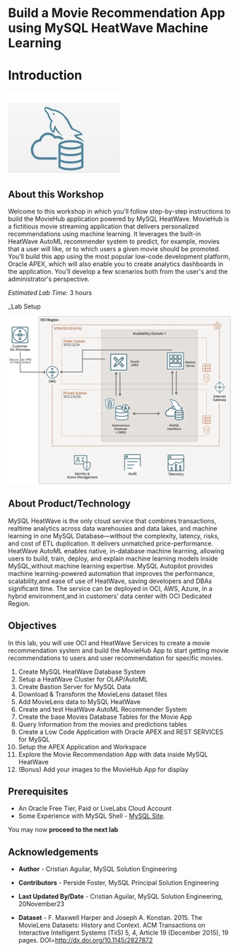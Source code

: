 # Build a Movie Recommendation App using MySQL HeatWave Machine Learning

# Introduction

![mysql heatwave](./images/mysql-heatwave-logo.jpg "mysql heatwave")

## About this Workshop

Welcome to this workshop in which you’ll follow step-by-step instructions to build the MovieHub application powered by MySQL HeatWave. MovieHub is a fictitious movie streaming application that delivers personalized recommendations using machine learning. It leverages the built-in HeatWave AutoML recommender system to predict, for example, movies that a user will like, or to which users a given movie should be promoted. You’ll build this app using the most popular low-code development platform, Oracle APEX, which will also enable you to create analytics dashboards in the application. You’ll develop a few scenarios both from the user's and the administrator's perspective.

_Estimated Lab Time:_ 3 hours

_Lab Setup

![heatwave architecture](./images/heatwave-bastion-architecture-compute.png "heatwave bastion -architecture compute ")

## About Product/Technology

MySQL HeatWave is the only cloud service that combines transactions, realtime analytics across data warehouses and data lakes, and machine learning in one MySQL Database—without the complexity, latency, risks, and cost of ETL duplication. It delivers unmatched price-performance. HeatWave AutoML enables native, in-database machine learning, allowing users to
build, train, deploy, and explain machine learning models inside MySQL,without machine learning expertise. MySQL Autopilot provides machine learning-powered automation that improves the performance, scalability,and ease of use of HeatWave, saving developers and DBAs significant time. The service can be deployed in OCI, AWS, Azure, in a hybrid environment,and in customers’ data center with OCI Dedicated Region.

## Objectives

In this lab, you will use OCI and HeatWave Services to create a movie recommendation system and build the MovieHub App to start getting movie recommendations to users and user recommendation for specific movies.

1. Create MySQL HeatWave Database System
2. Setup a HeatWave Cluster for OLAP/AutoML
3. Create Bastion Server for MySQL Data
4. Download & Transform the MovieLens dataset files
5. Add MovieLens data to MySQL HeatWave
6. Create and test HeatWave AutoML Recommender System
7. Create the base Movies Database Tables for the Movie App
8. Query Information from the movies and predictions tables
9. Create a Low Code Application with Oracle APEX and REST SERVICES for MySQL
10. Setup the APEX Application and Workspace
11. Explore the Movie Recommendation App with data inside MySQL HeatWave
12. (Bonus) Add your images to the MovieHub App for display

## Prerequisites

- An Oracle Free Tier, Paid or LiveLabs Cloud Account
- Some Experience with MySQL Shell - [MySQL Site](https://dev.MySQL.com/doc/MySQL-shell/8.0/en/).

You may now **proceed to the next lab**

## Acknowledgements

- **Author** - Cristian Aguilar, MySQL Solution Engineering
- **Contributors** - Perside Foster, MySQL Principal Solution Engineering
- **Last Updated By/Date** - Cristian Aguilar, MySQL Solution Engineering,  20November23

- **Dataset** - F. Maxwell Harper and Joseph A. Konstan. 2015. The MovieLens Datasets:
History and Context. ACM Transactions on Interactive Intelligent
Systems (TiiS) 5, 4, Article 19 (December 2015), 19 pages.
DOI=http://dx.doi.org/10.1145/2827872